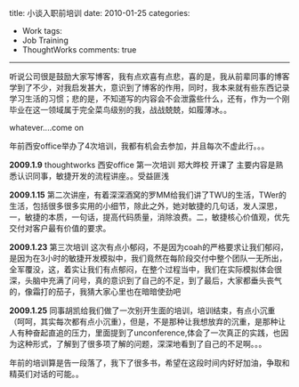 title: 小谈入职前培训
date: 2010-01-25
categories:
- Work
tags:
- Job Training
- ThoughtWorks
comments: true
---

听说公司很是鼓励大家写博客，我有点欢喜有点悲，喜的是，我从前辈同事的博客学到了不少，对我启发甚大，意识到了博客的作用，同时，我本来就有些东西记录学习生活的习惯；悲的是，不知道写的内容会不会泄露些什么，还有，作为一个刚毕业在这一领域属于完全菜鸟级别的我，战战兢兢，如履薄冰。。 

whatever....come on 

年前西安office举办了4次培训，我都有机会去参加，并且每次不虚此行。。。 

**2009.1.9** thoughtworks 西安office 第一次培训 郑大晔校 开课了 主要内容是熟悉认识同事，敏捷开发的流程讲座。。受益匪浅 

**2009.1.15** 第二次讲座，有着深深酒窝的罗MM给我们讲了TWU的生活，TWer的生活，包括很多很多实用的小细节，除此之外，她对敏捷的几句话，发人深思，一，敏捷的本质，一句话，提高代码质量，消除浪费。二，敏捷核心价值观，优先交付对客户最有价值的要求。 

**2009.1.23** 第三次培训 这次有点小郁闷，不是因为coah的严格要求让我们郁闷，是因为在3小时的敏捷开发模拟中，我们竟然在每阶段交付中整个团队一无所出，全军覆没，这，着实让我们有点郁闷，在整个过程当中，我们在实际模拟体会很深，头脑中充满了问号，真的意识到了自己的不足，到了最后，大家都垂头丧气的，像霜打的茄子，我猜大家心里也在暗暗使劲吧 

**2009.1.25** 同事胡凯给我们做了一次别开生面的培训，培训结束，有点小沉重（呵呵，其实每次都有点小沉重），但是，不是那种让我想放弃的沉重，是那种让人有种奋起直追的压力，里面提到了unconference,体会了一次真正的实践，也因为这种形式，了解到了很多项了解的问题，深深地看到了自己的不足啊。。。 

年前的培训算是告一段落了，我下了很多书，希望在这段时间内好好加油，争取和精英们对话的可能。。